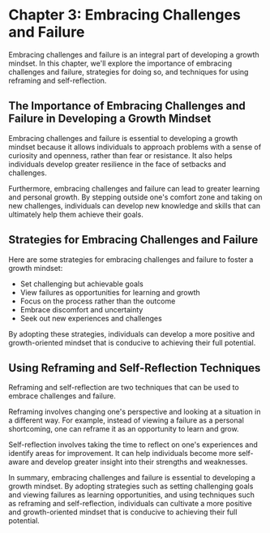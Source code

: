 Chapter 3: Embracing Challenges and Failure
===========================================

Embracing challenges and failure is an integral part of developing a growth mindset. In this chapter, we'll explore the importance of embracing challenges and failure, strategies for doing so, and techniques for using reframing and self-reflection.

The Importance of Embracing Challenges and Failure in Developing a Growth Mindset
---------------------------------------------------------------------------------

Embracing challenges and failure is essential to developing a growth mindset because it allows individuals to approach problems with a sense of curiosity and openness, rather than fear or resistance. It also helps individuals develop greater resilience in the face of setbacks and challenges.

Furthermore, embracing challenges and failure can lead to greater learning and personal growth. By stepping outside one's comfort zone and taking on new challenges, individuals can develop new knowledge and skills that can ultimately help them achieve their goals.

Strategies for Embracing Challenges and Failure
-----------------------------------------------

Here are some strategies for embracing challenges and failure to foster a growth mindset:

* Set challenging but achievable goals
* View failures as opportunities for learning and growth
* Focus on the process rather than the outcome
* Embrace discomfort and uncertainty
* Seek out new experiences and challenges

By adopting these strategies, individuals can develop a more positive and growth-oriented mindset that is conducive to achieving their full potential.

Using Reframing and Self-Reflection Techniques
----------------------------------------------

Reframing and self-reflection are two techniques that can be used to embrace challenges and failure.

Reframing involves changing one's perspective and looking at a situation in a different way. For example, instead of viewing a failure as a personal shortcoming, one can reframe it as an opportunity to learn and grow.

Self-reflection involves taking the time to reflect on one's experiences and identify areas for improvement. It can help individuals become more self-aware and develop greater insight into their strengths and weaknesses.

In summary, embracing challenges and failure is essential to developing a growth mindset. By adopting strategies such as setting challenging goals and viewing failures as learning opportunities, and using techniques such as reframing and self-reflection, individuals can cultivate a more positive and growth-oriented mindset that is conducive to achieving their full potential.
